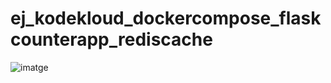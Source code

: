 # ej_kodekloud_dockercompose_flaskcounterapp_rediscache
![imatge](https://github.com/user-attachments/assets/008f422c-c1c1-403e-98ed-b990671e875b)
